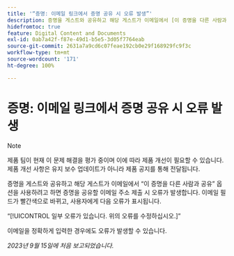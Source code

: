 ```yaml
---
title: '“증명: 이메일 링크에서 증명 공유 시 오류 발생”'
description: 증명을 게스트와 공유하고 해당 게스트가 이메일에서 [이 증명을 다른 사람과 공유] 옵션을 사용하려고 하면 증명을 공유할 이메일 주소 제출 시 오류가 발생합니다. 이메일 필드가 빨간색으로 바뀌고, 사용자에게 오류가 표시됩니다.
hidefromtoc: true
feature: Digital Content and Documents
exl-id: 0ab7a42f-f87e-49d1-b5e5-3d05f7764eab
source-git-commit: 2631a7a9cd6c07feae192cb0e29f168929fc9f3c
workflow-type: tm+mt
source-wordcount: '171'
ht-degree: 100%

---
```


# 증명: 이메일 링크에서 증명 공유 시 오류 발생

>[!NOTE]
>
>제품 팀이 현재 이 문제 해결을 평가 중이며 이에 따라 제품 개선이 필요할 수 있습니다. 제품 개선 사항은 유지 보수 업데이트가 아니라 제품 공지를 통해 전달됩니다.

증명을 게스트와 공유하고 해당 게스트가 이메일에서 “이 증명을 다른 사람과 공유” 옵션을 사용하려고 하면 증명을 공유할 이메일 주소 제출 시 오류가 발생합니다. 이메일 필드가 빨간색으로 바뀌고, 사용자에게 다음 오류가 표시됩니다.

“[!UICONTROL 일부 오류가 있습니다. 위의 오류를 수정하십시오.]”

이메일을 정확하게 입력한 경우에도 오류가 발생할 수 있습니다.

_2023년 9월 15일에 처음 보고되었습니다._
